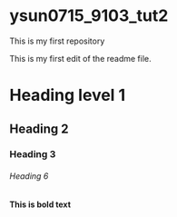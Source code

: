 # ysun0715_9103_tut2

This is my first repository

This is my first edit of the readme file.

# Heading level 1
## Heading 2
### Heading 3

###### Heading 6

**This is bold text**